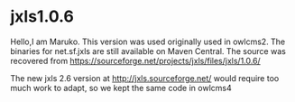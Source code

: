 # jxls1.0.6
Hello,I am Maruko.
This version was used originally used in owlcms2.  The binaries for net.sf.jxls are still available on Maven Central.
The source was recovered from https://sourceforge.net/projects/jxls/files/jxls/1.0.6/

The new jxls 2.6 version at http://jxls.sourceforge.net/ would require too much work to adapt, so we kept the same code in owlcms4
